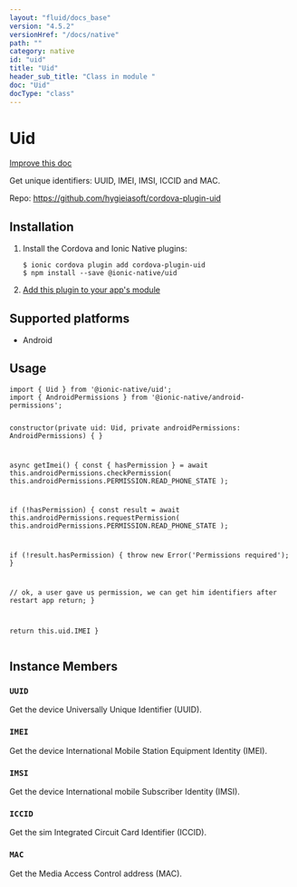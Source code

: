 ```yaml
---
layout: "fluid/docs_base"
version: "4.5.2"
versionHref: "/docs/native"
path: ""
category: native
id: "uid"
title: "Uid"
header_sub_title: "Class in module "
doc: "Uid"
docType: "class"
---
```


<h1 class="api-title">Uid</h1>

<a class="improve-v2-docs" href="http://github.com/ionic-team/ionic-native/edit/master/src/@ionic-native/plugins/uid/index.ts#L1">
  Improve this doc
</a>







<p>Get unique identifiers: UUID, IMEI, IMSI, ICCID and MAC.</p>


<p>Repo:
  <a href="https://github.com/hygieiasoft/cordova-plugin-uid">
    https://github.com/hygieiasoft/cordova-plugin-uid
  </a>
</p>


<h2><a class="anchor" name="installation" href="#installation"></a>Installation</h2>
<ol class="installation">
  <li>Install the Cordova and Ionic Native plugins:<br>
    <pre><code class="nohighlight">$ ionic cordova plugin add cordova-plugin-uid
$ npm install --save @ionic-native/uid
</code></pre>
  </li>
  <li><a href="https://ionicframework.com/docs/native/#Add_Plugins_to_Your_App_Module">Add this plugin to your app's module</a></li>
</ol>



<h2><a class="anchor" name="platforms" href="#platforms"></a>Supported platforms</h2>
<ul>
  <li>Android</li>
</ul>






<h2><a class="anchor" name="usage" href="#usage"></a>Usage</h2>
<pre><code class="lang-typescript">import { Uid } from &#39;@ionic-native/uid&#39;;
import { AndroidPermissions } from &#39;@ionic-native/android-permissions&#39;;

constructor(private uid: Uid, private androidPermissions: AndroidPermissions) { }


async getImei() {
 const { hasPermission } = await this.androidPermissions.checkPermission(
   this.androidPermissions.PERMISSION.READ_PHONE_STATE
 );

 if (!hasPermission) {
   const result = await this.androidPermissions.requestPermission(
     this.androidPermissions.PERMISSION.READ_PHONE_STATE
   );

   if (!result.hasPermission) {
     throw new Error(&#39;Permissions required&#39;);
   }

   // ok, a user gave us permission, we can get him identifiers after restart app
   return;
 }

  return this.uid.IMEI
}
</code></pre>








<h2><a class="anchor" name="instance-members" href="#instance-members"></a>Instance Members</h2>
<h3><a class="anchor" name="UUID" href="#UUID"></a><code>UUID</code></h3>


Get the device Universally Unique Identifier (UUID).



<h3><a class="anchor" name="IMEI" href="#IMEI"></a><code>IMEI</code></h3>


Get the device International Mobile Station Equipment Identity (IMEI).



<h3><a class="anchor" name="IMSI" href="#IMSI"></a><code>IMSI</code></h3>


Get the device International mobile Subscriber Identity (IMSI).



<h3><a class="anchor" name="ICCID" href="#ICCID"></a><code>ICCID</code></h3>


Get the sim Integrated Circuit Card Identifier (ICCID).



<h3><a class="anchor" name="MAC" href="#MAC"></a><code>MAC</code></h3>


Get the Media Access Control address (MAC).









